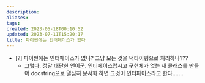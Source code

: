 ```yaml
---
description:
aliases: 
tags: 
created: 2023-05-18T00:10:52
updated: 2023-07-11T15:20:17
title: 파이썬에는 인터페이스가 없다
---
```


- [?] 파이썬에는 인터페이스가 없나? 그냥 모든 것을 덕타이핑으로 처리하나??? 
	- [그렇다](https://stackoverflow.com/a/372121). 정말 대단한 언어군. 인터페이스랍시고 구현체가 없는 새 클래스를 만들어 docstring으로 열심히 문서화 하면 그것이 인터페이스라고 한다.......